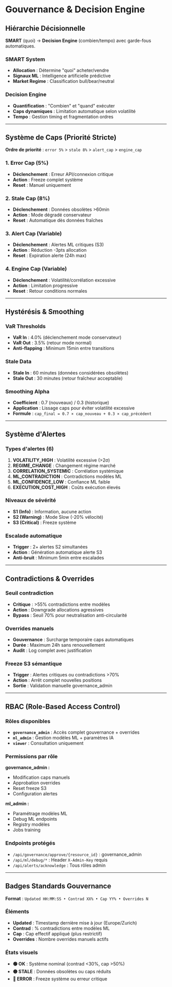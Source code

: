 # Gouvernance & Decision Engine

## Hiérarchie Décisionnelle

**SMART** (quoi) → **Decision Engine** (combien/tempo) avec garde-fous automatiques.

### SMART System
- **Allocation** : Détermine "quoi" acheter/vendre
- **Signaux ML** : Intelligence artificielle prédictive
- **Market Regime** : Classification bull/bear/neutral

### Decision Engine
- **Quantification** : "Combien" et "quand" exécuter
- **Caps dynamiques** : Limitation automatique selon volatilité
- **Tempo** : Gestion timing et fragmentation ordres

---

## Système de Caps (Priorité Stricte)

**Ordre de priorité** : `error 5%` > `stale 8%` > `alert_cap` > `engine_cap`

### 1. Error Cap (5%)
- **Déclenchement** : Erreur API/connexion critique
- **Action** : Freeze complet système
- **Reset** : Manuel uniquement

### 2. Stale Cap (8%)
- **Déclenchement** : Données obsolètes >60min
- **Action** : Mode dégradé conservateur
- **Reset** : Automatique dès données fraîches

### 3. Alert Cap (Variable)
- **Déclenchement** : Alertes ML critiques (S3)
- **Action** : Réduction -3pts allocation
- **Reset** : Expiration alerte (24h max)

### 4. Engine Cap (Variable)
- **Déclenchement** : Volatilité/corrélation excessive
- **Action** : Limitation progressive
- **Reset** : Retour conditions normales

---

## Hystérésis & Smoothing

### VaR Thresholds
- **VaR In** : 4.0% (déclenchement mode conservateur)
- **VaR Out** : 3.5% (retour mode normal)
- **Anti-flapping** : Minimum 15min entre transitions

### Stale Data
- **Stale In** : 60 minutes (données considérées obsolètes)
- **Stale Out** : 30 minutes (retour fraîcheur acceptable)

### Smoothing Alpha
- **Coefficient** : 0.7 (nouveaux) / 0.3 (historique)
- **Application** : Lissage caps pour éviter volatilité excessive
- **Formule** : `cap_final = 0.7 × cap_nouveau + 0.3 × cap_précédent`

---

## Système d'Alertes

### Types d'alertes (6)
1. **VOLATILITY_HIGH** : Volatilité excessive (>2σ)
2. **REGIME_CHANGE** : Changement régime marché
3. **CORRELATION_SYSTEMIC** : Corrélation systémique
4. **ML_CONTRADICTION** : Contradictions modèles ML
5. **ML_CONFIDENCE_LOW** : Confiance ML faible
6. **EXECUTION_COST_HIGH** : Coûts exécution élevés

### Niveaux de sévérité
- **S1 (Info)** : Information, aucune action
- **S2 (Warning)** : Mode Slow (-20% vélocité)
- **S3 (Critical)** : Freeze système

### Escalade automatique
- **Trigger** : 2+ alertes S2 simultanées
- **Action** : Génération automatique alerte S3
- **Anti-bruit** : Minimum 5min entre escalades

---

## Contradictions & Overrides

### Seuil contradiction
- **Critique** : >55% contradictions entre modèles
- **Action** : Downgrade allocations agressives
- **Bypass** : Seuil 70% pour neutralisation anti-circularité

### Overrides manuels
- **Gouvernance** : Surcharge temporaire caps automatiques
- **Durée** : Maximum 24h sans renouvellement
- **Audit** : Log complet avec justification

### Freeze S3 sémantique
- **Trigger** : Alertes critiques ou contradictions >70%
- **Action** : Arrêt complet nouvelles positions
- **Sortie** : Validation manuelle governance_admin

---

## RBAC (Role-Based Access Control)

### Rôles disponibles
- **`governance_admin`** : Accès complet gouvernance + overrides
- **`ml_admin`** : Gestion modèles ML + paramètres IA
- **`viewer`** : Consultation uniquement

### Permissions par rôle

**governance_admin :**
- Modification caps manuels
- Approbation overrides
- Reset freeze S3
- Configuration alertes

**ml_admin :**
- Paramétrage modèles ML
- Debug ML endpoints
- Registry modèles
- Jobs training

### Endpoints protégés
- `/api/governance/approve/{resource_id}` : governance_admin
- `/api/ml/debug/*` : Header `X-Admin-Key` requis
- `/api/alerts/acknowledge` : Tous rôles admin

---

## Badges Standards Gouvernance

**Format** : `Updated HH:MM:SS • Contrad XX% • Cap YY% • Overrides N`

### Éléments
- **Updated** : Timestamp dernière mise à jour (Europe/Zurich)
- **Contrad** : % contradictions entre modèles ML
- **Cap** : Cap effectif appliqué (plus restrictif)
- **Overrides** : Nombre overrides manuels actifs

### États visuels
- **🟢 OK** : Système nominal (contrad <30%, cap >50%)
- **🟡 STALE** : Données obsolètes ou caps réduits
- **🔴 ERROR** : Freeze système ou erreur critique